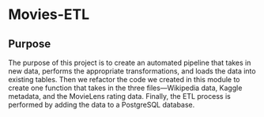 # Movies-ETL

## Purpose

The purpose of this project is to create an automated pipeline that takes in new data, performs the appropriate transformations, and loads the data into existing tables. Then we refactor the code we created in this module to create one function that takes in the three files—Wikipedia data, Kaggle metadata, and the MovieLens rating data. Finally, the ETL process is performed by adding the data to a PostgreSQL database.